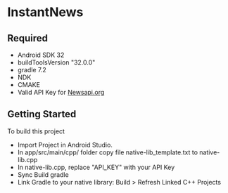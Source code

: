 # InstantNews

## Required

 - Android SDK 32
 - buildToolsVersion "32.0.0"
 - gradle 7.2
 - NDK
 - CMAKE
 - Valid API Key for [Newsapi.org](https://newsapi.org/)

## Getting Started

To build this project
 - Import Project in Android Studio.
 - In app/src/main/cpp/ folder copy file native-lib_template.txt to native-lib.cpp
 - In native-lib.cpp, replace "API_KEY" with your API Key
 - Sync Build gradle
 - Link Gradle to your native library: Build > Refresh Linked C++ Projects

